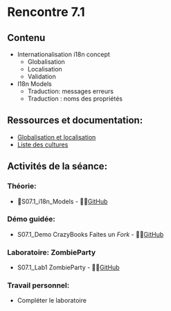 # Rencontre 7.1

## Contenu
- Internationalisation i18n concept 
  - Globalisation 
  - Localisation 
  - Validation 
- I18n Models 
  - Traduction: messages erreurs 
  - Traduction : noms des propriétés

## Ressources et documentation: 
- [Globalisation et localisation](https://docs.microsoft.com/en-us/aspnet/core/fundamentals/localization?view=aspnetcore-5.0) 
- [Liste des cultures](https://docwiki.embarcadero.com/RADStudio/Sydney/en/Language_Culture_Names,_Codes,_and_ISO_Values)

## Activités de la séance: 

### Théorie:  
- 🔗S07.1_i18n_Models - 🔗‍💥[GitHub](BRISE)

### Démo guidée:
- S07.1_Demo CrazyBooks Faites un *Fork* - 🔗‍💥[GitHub](BRISE)
### Laboratoire: ZombieParty 
- S07.1_Lab1 ZombieParty - 🔗‍💥[GitHub](BRISE)

### Travail personnel:
- Compléter le laboratoire 